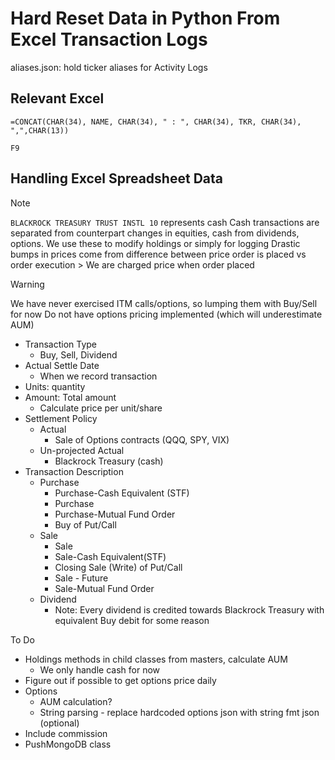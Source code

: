 # Hard Reset Data in Python From Excel Transaction Logs

aliases.json: hold ticker aliases for Activity Logs

## Relevant Excel

``
=CONCAT(CHAR(34), NAME, CHAR(34), " : ", CHAR(34), TKR, CHAR(34), ",",CHAR(13))
``

``
F9
``


## Handling Excel Spreadsheet Data

> [!NOTE]
> `BLACKROCK TREASURY TRUST INSTL 10` represents cash
> Cash transactions are separated from counterpart changes in equities, cash from dividends, options. We use these to modify holdings or simply for logging
> Drastic bumps in prices come from difference between price order is placed vs order execution
    > We are charged price when order placed

> [!WARNING]
> We have never exercised ITM calls/options, so lumping them with Buy/Sell for now
> Do not have options pricing implemented (which will underestimate AUM)

- Transaction Type
    - Buy, Sell, Dividend
- Actual Settle Date
    - When we record transaction
- Units: quantity
- Amount: Total amount
    - Calculate price per unit/share
- Settlement Policy
    - Actual
        - Sale of Options contracts (QQQ, SPY, VIX)
    - Un-projected Actual
        - Blackrock Treasury (cash)
- Transaction Description
    - Purchase
        - Purchase-Cash Equivalent (STF)
        - Purchase
        - Purchase-Mutual Fund Order
        - Buy of Put/Call
    - Sale
        - Sale
        - Sale-Cash Equivalent(STF)
        - Closing Sale (Write) of Put/Call
        - Sale - Future
        - Sale-Mutual Fund Order
    - Dividend
        - Note: Every dividend is credited towards Blackrock Treasury with equivalent Buy debit for some reason

To Do
- Holdings methods in child classes from masters, calculate AUM
    - We only handle cash for now
- Figure out if possible to get options price daily
- Options
    - AUM calculation?
    - String parsing - replace hardcoded options json with string fmt json (optional)
- Include commission
- PushMongoDB class
